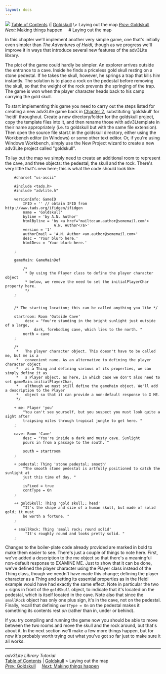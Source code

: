 ```yaml
---
layout: docs
---
```



<img src="topbar.jpg" data-border="0" />
<a href="toc.html" class="nav">Table of Contents</a> \|
<a href="goldskull.html" class="nav">Goldskull</a> \> Laying out the
map  
<span class="navnp"><a href="goldskull.html" class="nav"><em>Prev:</em> Goldskull</a>
   
<a href="making.html" class="nav"><em>Next:</em> Making things happen</a>
    </span>
# Laying out the map

In this chapter we'll implement another very simple game, one that's
initially even simpler than *The Adventures of Heidi*, though as we
progress we'll improve it in ways that introduce several new features of
the adv3Lite library.

The plot of the game could hardly be simpler. An explorer arrives
outside the entrance to a cave. Inside he finds a priceless gold skull
resting on a stone pedestal. If he takes the skull, however, he springs
a trap that kills him instantly. The solution is to place a rock on the
pedestal before removing the skull, so that the weight of the rock
prevents the springing of the trap. The game is won when the player
character heads back to his camp carrying the gold skull.

To start implementing this game you need to carry out the steps listed
for creating a new adv3Lite game back in [Chapter 2](setting.html),
substituting 'goldskull' for 'heidi' throughout. Create a new
directory/folder for the goldskull project, copy the template files into
it, and then rename those with adv3Ltemplate in their name appropriately
(i.e. to goldskull but with the same file extension). Then open the
source file start.t in the goldskull directory, either using the
Workbench editor (in Windows) or some other text editor. Or, if you're
using Windows Workbench, simply use the New Project wizard to create a
new adv3Lite project called "goldskull".

To lay out the map we simply need to create an additional room to
represent the cave, and three objects: the pedestal, the skull and the
rock. There's very little that's new here; this is what the code should
look like:

```
    #charset "us-ascii"

    #include <tads.h>
    #include "advlite.h"

    versionInfo: GameID
        IFID = '' // obtain IFID from http://www.tads.org/ifidgen/ifidgen
        name = 'Goldskull'
        byline = 'by A.N. Author'
        htmlByline = 'by <a href="mailto:an.author@somemail.com">
                      A.N. Author</a>'
        version = '1'
        authorEmail = 'A.N. Author <an.author@somemail.com>'
        desc = 'Your blurb here.'
        htmlDesc = 'Your blurb here.'    
        
    ;

    gameMain: GameMainDef    
         
        /* 
         * By using the Player class to define the player character object 
         * below, we remove the need to set the initialPlayerChar property here.
         */
    ;


    /* The starting location; this can be called anything you like */

    startroom: Room 'Outside Cave'
         desc = "You're standing in the bright sunlight just outside of a large,
             dark, foreboding cave, which lies to the north. " 
        north = cave 
    ;

    /* 
     *   The player character object. This doesn't have to be called me, but me is a
     *   convenient name. As an alternative to defining the player character object
     *   as a Thing and defining various of its properties, we can simply define it as
     *   a Player object, as here, in which case we don't also need to set gameMain.initialPlayerChar, 
     *   although we must still define the gameMain object. We'll add a description to the Player
     *   object so that it can provide a non-default response to X ME. 
     */

    + me: Player 'you'   
        "You can't see yourself, but you suspect you must look quite a sight after
        traipsing miles through tropical jungle to get here. "      
    ;

    cave: Room 'Cave'    
        desc = "You're inside a dark and musty cave. Sunlight 
        pours in from a passage to the south. " 

        south = startroom 
    ;

    + pedestal: Thing 'stone pedestal; smooth'
        "The smooth stone pedestal is artfully positioned to catch the sunlight at
        just this time of day. "
        
        isFixed = true
        contType = On
    ;

    ++ goldSkull: Thing 'gold skull;; head'
        "It's the shape and size of a human skull, but made of solid gold; it must
        be worth a fortune. "
    ;

    + smallRock: Thing 'small rock; round solid'
         "It's roughly round and looks pretty solid. "
    ;
```

Changes to the boiler-plate code already provided are marked in bold to
make them easier to see. There's just a couple of things to note here.
First, we've added a description to the me object so that there's a
meaningful non-default response to EXAMINE ME. Just to show that it can
be done, we've defined the player character using the Player class
instead of the Thing class, though we needn't have made this change;
defining the player character as a Thing and setting its essential
properties as in the Heidi example would have had exactly the same
effect. Note in particular the two + signs in front of the
`goldSkull` object, to indicate that it's
located on the pedestal, which is itself located in the cave. Note also
that since the `smallRock` object has only one
plus sign, it's in the cave, not on the pedestal. Finally, recall that
defining `contType = On` on the pedestal makes
it something its contents rest *on* (rather than in, under or behind).

If you try compiling and running the game now you should be able to move
between the two rooms and move the skull and the rock around, but that's
about it. In the next section we'll make a few more things happen, but
for now it's probably worth trying out what you've got so far just to
make sure it all works.



------------------------------------------------------------------------



*adv3Lite Library Tutorial*  
<a href="toc.html" class="nav">Table of Contents</a> \|
<a href="goldskull.html" class="nav">Goldskull</a> \> Laying out the
map  
<span class="navnp"><a href="goldskull.html" class="nav"><em>Prev:</em> Goldskull</a>
   
<a href="making.html" class="nav"><em>Next:</em> Making things happen</a>
    </span>


